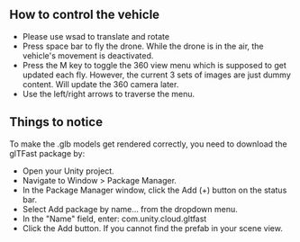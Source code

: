 ## How to control the vehicle
* Please use wsad to translate and rotate
* Press space bar to fly the drone. While the drone is in the air, the vehicle's movement is deactivated.
* Press the M key to toggle the 360 view menu which is supposed to get updated each fly. However, the current 3 sets of images are just dummy content. Will update the 360 camera later.
* Use the left/right arrows to traverse the menu.

## Things to notice
To make the .glb models get rendered correctly, you need to download the glTFast package by:
* Open your Unity project.
* Navigate to Window > Package Manager.
* In the Package Manager window, click the Add (+) button on the status bar.
* Select Add package by name... from the dropdown menu.
* In the "Name" field, enter: com.unity.cloud.gltfast
* Click the Add button.
If you cannot find the prefab in your scene view.
